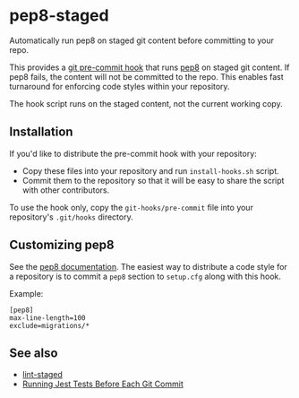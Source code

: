 pep8-staged
===========
Automatically run pep8 on staged git content before committing to your repo.

This provides a [git pre-commit hook](https://git-scm.com/book/en/v2/Customizing-Git-Git-Hooks) that runs
[pep8](http://pep8.readthedocs.io/en/release-1.7.x/) on staged git content.
If pep8 fails, the content will not be committed to the repo. This enables
fast turnaround for enforcing code styles within your repository.

The hook script runs on the staged content, not the current working copy.


Installation
------------
If you'd like to distribute the pre-commit hook with your repository:
- Copy these files into your repository and run `install-hooks.sh` script.
- Commit them to the repository so that it will be easy to share the script
  with other contributors.

To use the hook only, copy the `git-hooks/pre-commit` file into your
repository's `.git/hooks` directory.


Customizing pep8
----------------
See the [pep8 documentation](http://pep8.readthedocs.io/en/release-1.7.x/intro.html#configuration).
The easiest way to distribute a code style for a repository is to commit a `pep8`
section to `setup.cfg` along with this hook.

Example:
```
[pep8]
max-line-length=100
exclude=migrations/*
```


See also
--------
* [lint-staged](https://github.com/okonet/lint-staged)
* [Running Jest Tests Before Each Git Commit](https://benmccormick.org/2017/02/26/running-jest-tests-before-each-git-commit/)
